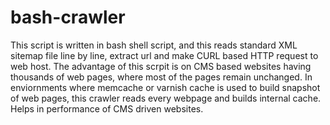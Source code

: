 # bash-crawler
This script is written in bash shell script, and this reads standard XML sitemap file line by line, extract url and make CURL based HTTP request to web host. The advantage of this scrpit is on CMS based websites having thousands of web pages, where most of the pages remain unchanged. In enviornments where memcache or varnish cache is used to build snapshot of web pages, this crawler reads every webpage and builds internal cache. Helps in performance of CMS driven websites.
